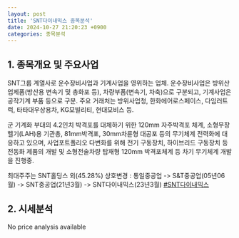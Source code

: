```yaml
---
layout: post
title: 'SNT다이내믹스 종목분석'
date: 2024-10-27 21:20:23 +0900
categories: 종목분석
---
```


## 1. 종목개요 및 주요사업

SNT그룹 계열사로 운수장비사업과 기계사업을 영위하는 업체. 운수장비사업은 방위산업제품(방산용 변속기 및 총화포 등), 차량부품(변속기, 차축)으로 구분되고, 기계사업은 공작기계 부품 등으로 구분. 주요 거래처는 방위사업청, 한화에어로스페이스, 다임러트럭, 타타대우상용차, KG모빌리티, 현대모비스 등.

군 기계화 부대의 4.2인치 박격포를 대체하기 위한 120mm 자주박격포 체계, 소형무장헬기(LAH)용 기관총, 81mm박격포, 30mm차륜형 대공포 등의 무기체계 전력화에 대응하고 있으며, 사업포트폴리오 다변화를 위해 전기 구동장치, 하이브리드 구동장치 등 전동화 제품의 개발 및 소형전술차량 탑재형 120mm 박격포체계 등 차기 무기체계 개발을 진행중.

최대주주는 SNT홀딩스 외(45.28%) 상호변경 : 통일중공업 -> S&T중공업(05년06월) -> SNT중공업(21년3월) -> SNT다이내믹스(23년3월)
[#SNT다이내믹스](#)

## 2. 시세분석

No price analysis available
